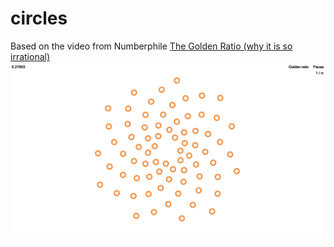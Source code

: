 # circles
Based on the video from Numberphile [The Golden Ratio (why it is so irrational)](https://www.youtube.com/watch?v=sj8Sg8qnjOg)
![screenshot](https://raw.githubusercontent.com/nikitos569/circles/master/circles.png "Logo Title Text 1")
